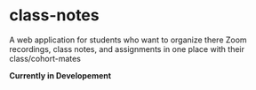 # class-notes
A web application for students who want to organize there Zoom recordings, class notes, and assignments in one place with their class/cohort-mates

**Currently in Developement**
